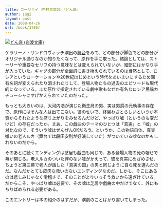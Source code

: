 ```yaml
---
title: ゴーリキイ（中村百葉訳）『どん底』
author: sugi
layout: post
date: 2008-04-26
url: /book/1780/
---
```

<a href="http://www.amazon.co.jp/exec/obidos/ASIN/4003262727/chezsugi-22/ref=nosim/" name="amazletlink" target="_blank"><img src="http://i0.wp.com/ec2.images-amazon.com/images/I/41UpUs8eU1L.SL160.jpg?w=660" alt="どん底 (岩波文庫)" class="alignleft" data-recalc-dims="1" /></a>

ケラリーノ・サンドロヴィッチ演出の[舞台][1]をみて、どの部分が脚色でどの部分がオリジナル通りなのか知りたくなって、原作を手に取った。結論としては、ストーリーや重要なセリフの持つ意味などは変えられていないが、細部にはかなり手が入っていた。ギャグの部分が全面的に書き換えられているのは当然として、ロシアというローケーションや20世紀はじめという時代をあいまいにするため固有名詞が変えられたり消されたりして、登場人物たちの過去のエピソードも現代的になっている。また原作で指定されている劇中歌もなぜか有名なロシア民謡カチューシャにすげかえられていたのだった。

もっとも大きいのは、大河内浩が演じた衛生局の男、実は男爵の元執事の存在で、原作にはそんな人は出てこない。彼のせいで、終盤わざとらしいというか本質からそれたような盛り上がりをみせるんだけど、やっぱり嘘（というのも変だけど）の存在だったか。まあ、この戯曲のテーマのひとつは「真実」と「嘘」の対比なので、そういう嘘はぜんぜんOKだろう。というか、この物語自体、真実嫌いの老人ルカ（舞台では段田安則が好演していた）がついている嘘なのかもしれないのだから。

そのあとに続くエンディングは芝居も戯曲も同じで、ある登場人物の死の報せで幕が閉じる。老人ルカのついた罪のない嘘がかえって、彼を真実にめざめさせ、ちょうど第三幕で老人が話した「真実の国」の男と同じように自ら死を選んだのだ。なんだかとても皮肉な救いのないエンディングなのだ。しかも、そこにあるのは悲しみじゃなく滑稽さで、そのことがよりいっそう救いから遠ざけている。だからこそ、やっぱり嘘は必要で、その嘘は芝居や戯曲の中だけでなく、外にもちりばめられる必要がある。

このエントリーは本の紹介のはずだが、演劇のことばかり書いてしまった。


 [1]: /play/20080412.html
